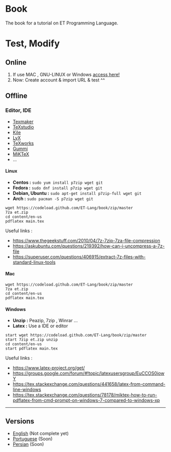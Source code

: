 # Book

The book for a tutorial on ET Programming Language.

# Test, Modify

## Online

1. If use MAC , GNU-LINUX or Windows [access here!](https://overleaf.com)
2. Now: Create account & import URL & test ^^

## Offline

### Editor, IDE

- [Texmaker](http://www.xm1math.net/texmaker/)
- [TeXstudio](https://www.texstudio.org/)
- [Kile](https://kile.sourceforge.io/)
- [LyX](https://www.lyx.org/)
- [TeXworks](http://www.tug.org/texworks/)
- [Gummi](https://github.com/alexandervdm/gummi)
- [MiKTeX](https://miktex.org/)
- ...


#### **Linux**

- **Centos :** `sudo yum install p7zip wget git`
- **Fedora :** `sudo dnf install p7zip wget git`
- **Debian, Ubuntu :** `sudo apt-get install p7zip-full wget git`
- **Arch :**  `sudo pacman -S p7zip wget git`

```
wget https://codeload.github.com/ET-Lang/book/zip/master
7za et.zip 
cd content/en-us
pdflatex main.tex
```

Useful links :

- https://www.thegeekstuff.com/2010/04/7z-7zip-7za-file-compression
- https://askubuntu.com/questions/219392/how-can-i-uncompress-a-7z-file
- https://superuser.com/questions/406915/extract-7z-files-with-standard-linux-tools

#### **Mac**

```
wget https://codeload.github.com/ET-Lang/book/zip/master
7za et.zip 
cd content/en-us
pdflatex main.tex
```

#### **Windows**

- **Unzip :** Peazip, 7zip , Winrar ...
- **Latex :** Use a IDE or editor

```
start wget https://codeload.github.com/ET-Lang/book/zip/master
start 7zip et.zip unzip 
cd content/en-us
start pdflatex main.tex
```

Useful links :

- https://www.latex-project.org/get/
- https://groups.google.com/forum/#!topic/latexusersgroup/EuCCOS0iowY
- https://tex.stackexchange.com/questions/441658/latex-from-command-line-windows
- https://tex.stackexchange.com/questions/78178/miktex-how-to-run-pdflatex-from-cmd-prompt-on-windows-7-compared-to-windows-xp

------------

## Versions 

- [English](/content/en-us) (Not complete yet)
- [Portuguese](/content/pt-br) (Soon)
- [Persian](/content/fa-ir) (Soon)
